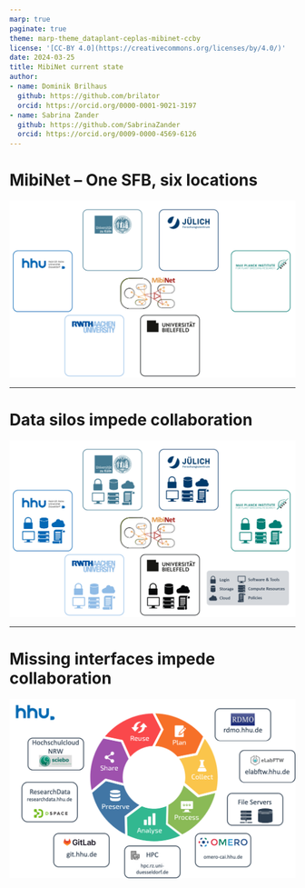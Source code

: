 ```yaml
---
marp: true
paginate: true
theme: marp-theme_dataplant-ceplas-mibinet-ccby
license: '[CC-BY 4.0](https://creativecommons.org/licenses/by/4.0/)'
date: 2024-03-25
title: MibiNet current state
author:
- name: Dominik Brilhaus
  github: https://github.com/brilator
  orcid: https://orcid.org/0000-0001-9021-3197
- name: Sabrina Zander
  github: https://github.com/SabrinaZander
  orcid: https://orcid.org/0009-0000-4569-6126
---
```


# MibiNet &ndash; One SFB, six locations

![w:800](./../../../public/images-tm/mibinet/data-fragmentation-mibinet00.drawio.png)

---

# Data silos impede collaboration

![w:800](./../../../public/images-tm/mibinet/data-fragmentation-mibinet01.drawio.png)


---

# Missing interfaces impede collaboration

![w:800](./../../../public/images-tm/ceplas/hhu-services-withoutdatahub.drawio.png)
